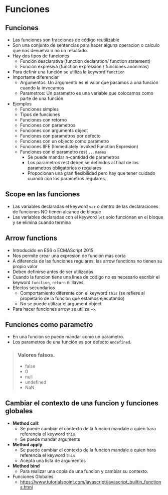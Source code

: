 # Funciones

## Funciones

- Las funciones son fracciones de código reutilizable
- Son una conjunto de sentencias para hacer alguna operacion o calculo que nos devuelva o no un resultado.
- Hay dos tipos de funciones
    - Función desclarativa (function declaration/ function statement)
    - Función expresiva (function expression / funciones anonimas)
- Para definir una función se utiliza la keyword `function`
- Importante diferenciar
    - Argumentos: Un argumento es el valor que pasamos a una función cuando la invocamos
    - Parametros: Un parametro es una variable que colocamos como parte de una función.
- Ejemplos
    - Funciones simples
    - Tipos de funciones
    - Funciones con retorno
    - Funciones con parametros
    - Funciones con arguments object
    - Funciones con parametros por defecto
    - Funciones con un objecto como parametro
    - Funciones IIFE (Immediately Invoked Function Expresion)
    - Funciones con el parametro rest `...names`
        - Se puede mandar n-cantidad de parametros
        - Los parametros rest deben se definidos al final de los parametros obligatorios o regulares
        - Propocionan una gran flexibilidad pero hay que tener cuidado cuando con los parametros regulares.

## Scope en las funciones

- Las variables declaradas el keyword `var` o dentro de las declaraciones de funciones NO tienen alcance de bloque
- Las variables declaradas con el keyword `let` solo funcionan en el bloque y se elimina cuando termina

## Arrow functions

- Introducido en ES6 o ECMAScript 2015
- Nos permite crear una expresion de función mas corta
- A diferencia de las funciones regulares, las arrow functions no tienen su propio valor
- Deben definirse antes de ser utilizadas
- Cuando la funcion tiene una linea de codigo no es necesario escribir el keyword `function`, `return` ni llaves.
- Efectos secundarios
    - Comportamiento diferente con el keyword `this` (se refiere al propietario de la funcion que estamos ejecutando)
    - No se puede utilizar el argument object
- Para hacer funciones arrow se utiliza `=>`.


## Funciones como parametro

- En una funcion se puede mandar como un parametro.
- Los parametros de una función es por defecto `undefined`.


> ### Valores falsos.
>  - false
>  - 0
>  - null
>  - undefined
>  - NaN

## Cambiar el contexto de una funcion y funciones globales

- **Method call**:
    - Se puede cambiar el contexto de la funcion mandale a quien hara referencia el keyword `this`
    - Se puede mandar arguments
- **Method apply**:
    - Se puede cambiar el contexto de la funcion mandale a quien hara referencia el keyword `this`
    - Acepta una lista de argumentos
- **Method bind**
    - Para realizar una copia de una funcion y cambiar su contexto.
- Funciones Globales
    - https://www.tutorialspoint.com/javascript/javascript_builtin_functions.html